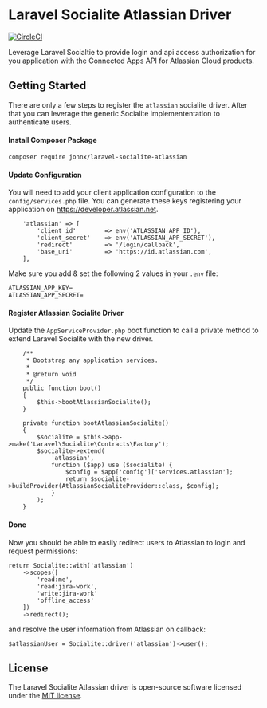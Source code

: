 # Laravel Socialite Atlassian Driver

[![CircleCI](https://circleci.com/gh/Jonnx/laravel-socialite-atlassian/tree/master.svg?style=svg)](https://circleci.com/gh/Jonnx/laravel-socialite-atlassian/tree/master)

Leverage Laravel Socialtie to provide login and api access authorization for you application with the Connected Apps API for Atlassian Cloud products. 

## Getting Started

There are only a few steps to register the ```atlassian``` socialite driver. After that you can leverage the generic Socialite implemententation to authenticate users.

#### Install Composer Package
```
composer require jonnx/laravel-socialite-atlassian
```

#### Update Configuration
You will need to add your client application configuration to the `config/services.php` file. You can generate these keys registering
your application on https://developer.atlassian.net.

```
    'atlassian' => [
        'client_id'        => env('ATLASSIAN_APP_ID'),
        'client_secret'    => env('ATLASSIAN_APP_SECRET'),
        'redirect'         => '/login/callback',
        'base_uri'         => 'https://id.atlassian.com',
    ],
```

Make sure you add & set the following 2 values in your ```.env``` file:
```
ATLASSIAN_APP_KEY=
ATLASSIAN_APP_SECRET=
```

#### Register Atlassian Socialite Driver
Update the ```AppServiceProvider.php``` boot function to call a private method to extend Laravel Socialite with the new driver.

```
    /**
     * Bootstrap any application services.
     *
     * @return void
     */
    public function boot()
    {
        $this->bootAtlassianSocialite();
    }

    private function bootAtlassianSocialite()
    {
        $socialite = $this->app->make('Laravel\Socialite\Contracts\Factory');
        $socialite->extend(
            'atlassian',
            function ($app) use ($socialite) {
                $config = $app['config']['services.atlassian'];
                return $socialite->buildProvider(AtlassianSocialiteProvider::class, $config);
            }
        );
    }
```

#### Done
Now you should be able to easily redirect users to Atlassian to login and request permissions:

```
return Socialite::with('atlassian')
    ->scopes([
        'read:me', 
        'read:jira-work', 
        'write:jira-work' 
        'offline_access'
    ])
    ->redirect();
```

and resolve the user information from Atlassian on callback:

```
$atlassianUser = Socialite::driver('atlassian')->user();
```

## License

The Laravel Socialite Atlassian driver is open-source software licensed under the [MIT license](https://opensource.org/licenses/MIT).